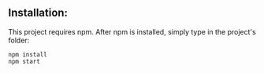 ## Installation:

This project requires npm.
After npm is installed, simply type in the project's folder:
```
npm install  
npm start
```
